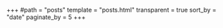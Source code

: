 +++
#path = "posts"
template = "posts.html"
transparent = true
sort_by = "date"
paginate_by = 5
+++
